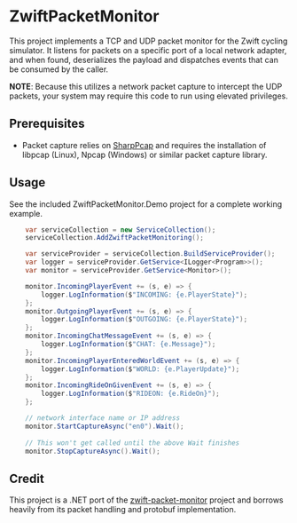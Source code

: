 # ZwiftPacketMonitor
This project implements a TCP and UDP packet monitor for the Zwift cycling simulator. It listens for packets on a specific port of a local network adapter, and when found, deserializes the payload and dispatches events that can be consumed by the caller.

**NOTE**: Because this utilizes a network packet capture to intercept the UDP packets, your system may require this code to run using elevated privileges.

## Prerequisites
* Packet capture relies on [SharpPcap](https://github.com/chmorgan/sharppcap) and requires the installation of libpcap (Linux), Npcap (Windows) or similar packet capture library.

## Usage
See the included ZwiftPacketMonitor.Demo project for a complete working example.

```c#
    var serviceCollection = new ServiceCollection();
    serviceCollection.AddZwiftPacketMonitoring();

    var serviceProvider = serviceCollection.BuildServiceProvider(); 
    var logger = serviceProvider.GetService<ILogger<Program>>();
    var monitor = serviceProvider.GetService<Monitor>();

    monitor.IncomingPlayerEvent += (s, e) => {
        logger.LogInformation($"INCOMING: {e.PlayerState}");
    };
    monitor.OutgoingPlayerEvent += (s, e) => {
        logger.LogInformation($"OUTGOING: {e.PlayerState}");
    };
    monitor.IncomingChatMessageEvent += (s, e) => {
        logger.LogInformation($"CHAT: {e.Message}");
    };
    monitor.IncomingPlayerEnteredWorldEvent += (s, e) => {
        logger.LogInformation($"WORLD: {e.PlayerUpdate}");
    };
    monitor.IncomingRideOnGivenEvent += (s, e) => {
        logger.LogInformation($"RIDEON: {e.RideOn}");
    };

    // network interface name or IP address
    monitor.StartCaptureAsync("en0").Wait();
    
    // This won't get called until the above Wait finishes
    monitor.StopCaptureAsync().Wait();
```

## Credit
This project is a .NET port of the [zwift-packet-monitor](https://github.com/jeroni7100/zwift-packet-monitor) project and borrows heavily from its packet handling and protobuf implementation.


